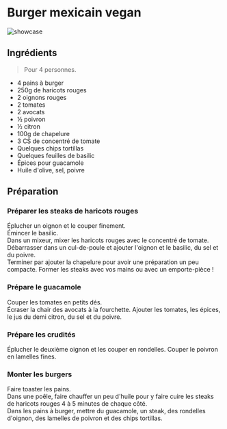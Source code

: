# Burger mexicain vegan

![showcase](http://patateetcornichon.fr/wp-content/uploads/2016/04/burger-vegan-haricots-rouges.jpg)

## Ingrédients

> Pour 4 personnes.

* 4 pains à burger
* 250g de haricots rouges
* 2 oignons rouges
* 2 tomates
* 2 avocats
* ½ poivron
* ½ citron
* 100g de chapelure
* 3 CS de concentré de tomate
* Quelques chips tortillas
* Quelques feuilles de basilic
* Épices pour guacamole
* Huile d'olive, sel, poivre

## Préparation

### Préparer les steaks de haricots rouges

Éplucher un oignon et le couper finement.  
Émincer le basilic.  
Dans un mixeur, mixer les haricots rouges avec le concentré de tomate.  
Débarrasser dans un cul-de-poule et ajouter l'oignon et le basilic, du sel et du poivre.  
Terminer par ajouter la chapelure pour avoir une préparation un peu compacte. Former les steaks avec vos mains ou avec un emporte-pièce !

### Prépare le guacamole

Couper les tomates en petits dés.  
Écraser la chair des avocats à la fourchette. Ajouter les tomates, les épices, le jus du demi citron, du sel et du poivre.

### Prépare les crudités

Éplucher le deuxième oignon et les couper en rondelles. Couper le poivron en lamelles fines.

### Monter les burgers

Faire toaster les pains.  
Dans une poêle, faire chauffer un peu d'huile pour y faire cuire les steaks de haricots rouges 4 à 5 minutes de chaque côté.  
Dans les pains à burger, mettre du guacamole, un steak, des rondelles d'oignon, des lamelles de poivron et des chips tortillas.

